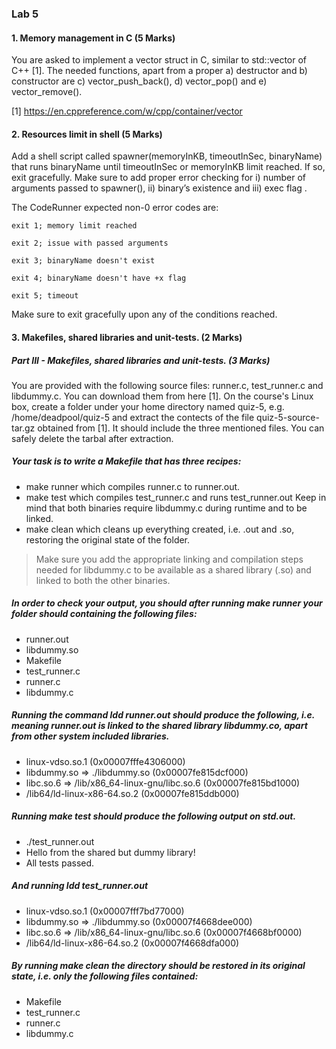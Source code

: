 ### Lab 5
#### 1. Memory management in C (5 Marks)

You are asked to implement a vector struct in C, similar to std::vector of C++ [1]. The needed functions, apart from a proper a) destructor and b) constructor are c) vector_push_back(), d) vector_pop() and e) vector_remove().

[1] https://en.cppreference.com/w/cpp/container/vector

#### 2. Resources limit in shell (5 Marks)

Add a shell script called spawner(memoryInKB, timeoutInSec, binaryName) that runs binaryName until timeoutInSec or memoryInKB limit reached. If so, exit gracefully. Make sure to add proper error checking for i) number of arguments passed to spawner(), ii) binary’s existence and iii) exec flag .

The CodeRunner expected non-0 error codes are:

    exit 1; memory limit reached

    exit 2; issue with passed arguments

    exit 3; binaryName doesn't exist

    exit 4; binaryName doesn't have +x flag

    exit 5; timeout

Make sure to exit gracefully upon any of the conditions reached.

#### 3. Makefiles, shared libraries and unit-tests. (2 Marks)

##### Part III - Makefiles, shared libraries and unit-tests. (3 Marks)
You are provided with the following source files: runner.c, test_runner.c and libdummy.c. You can download them from here [1]. On the course's Linux box, create a folder under your home directory named quiz-5, e.g. /home/deadpool/quiz-5 and extract the contects of the file quiz-5-source-tar.gz obtained from [1]. It should include the three mentioned files. You can safely delete the tarbal after extraction. 

##### Your task is to write a Makefile that has three recipes:
- make runner which compiles runner.c to runner.out. 
- make test which compiles test_runner.c and runs test_runner.out Keep in mind that both binaries require libdummy.c during runtime and to be linked.
- make clean which cleans up everything created, i.e. .out and .so, restoring the original state of the folder.

> Make sure you add the appropriate linking and compilation steps needed for libdummy.c to be available as a shared library (.so) and linked to both the other binaries.

##### In order to check your output, you should after running make runner your folder should containing the following files:
- runner.out 
- libdummy.so 
- Makefile
- test_runner.c
- runner.c
- libdummy.c

##### Running the command ldd runner.out should produce the following, i.e. meaning runner.out is linked to the shared library libdummy.co, apart from other system included libraries.
- linux-vdso.so.1 (0x00007fffe4306000)
- libdummy.so => ./libdummy.so (0x00007fe815dcf000)
- libc.so.6 => /lib/x86_64-linux-gnu/libc.so.6 (0x00007fe815bd1000)
- /lib64/ld-linux-x86-64.so.2 (0x00007fe815ddb000)
  
##### Running make test should produce the following output on std.out.
- ./test_runner.out
- Hello from the shared but dummy library!
- All tests passed.
 
##### And running ldd test_runner.out
- linux-vdso.so.1 (0x00007fff7bd77000)
- libdummy.so => ./libdummy.so (0x00007f4668dee000)
- libc.so.6 => /lib/x86_64-linux-gnu/libc.so.6 (0x00007f4668bf0000)
- /lib64/ld-linux-x86-64.so.2 (0x00007f4668dfa000)
 

##### By running make clean the directory should be restored in its original state, i.e. only the following files contained:
- Makefile
- test_runner.c
- runner.c
- libdummy.c 